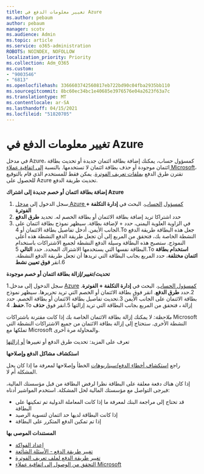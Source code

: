 ```yaml
---
title: تغيير معلومات الدفع في Azure
ms.author: pebaum
author: pebaum
manager: scotv
ms.audience: Admin
ms.topic: article
ms.service: o365-administration
ROBOTS: NOINDEX, NOFOLLOW
localization_priority: Priority
ms.collection: Adm_O365
ms.custom:
- "9003546"
- "6813"
ms.openlocfilehash: 3366603742560817eb722bd90c04fba2935bb110
ms.sourcegitcommit: 8bc60ec34bc1e40685e3976576e04a2623f63a7c
ms.translationtype: MT
ms.contentlocale: ar-SA
ms.lasthandoff: 04/15/2021
ms.locfileid: "51820705"
---
```

# <a name="change-payment-information-in-azure"></a>تغيير معلومات الدفع في Azure

في مدخل Azure، كمسؤول حساب، يمكنك إضافة بطاقة ائتمان جديدة أو تحديث بطاقة ائتمان موجودة أو حذف بطاقة ائتمان لا تستخدمها. بالنسبة [إلى اتفاقية عملاء Microsoft](https://docs.microsoft.com/azure/billing/billing-how-to-change-credit-card?WT.mc_id=Portal-Microsoft_Azure_Support#check-access-to-a-microsoft-customer-agreement)، تقترن طرق الدفع [بملفات تعريف الفوترة](https://docs.microsoft.com/azure/billing/billing-how-to-change-credit-card?WT.mc_id=Portal-Microsoft_Azure_Support#change-payment-method-for-a-billing-profile). يمكن فقط للمستخدم الذي قام بالتوقيع للحصول على Azure تحديث طريقة الدفع.

**إضافة بطاقة ائتمان أو خصم جديدة إلى اشتراك Azure**

1. سجل الدخول إلى [مدخل Azure كمسؤول](https://portal.azure.com/) [الحساب](https://docs.microsoft.com/azure/billing/billing-subscription-transfer?WT.mc_id=Portal-Microsoft_Azure_Support#whoisaa). البحث في **إدارة التكلفة + الفوترة**
2. حدد اشتراكا تريد إضافة بطاقة الائتمان أو بطاقة الخصم له. تحديد **طرق الدفع**
3. في الزاوية العلوية اليمنى، حدد + لإضافة بطاقة. سيظهر نموذج بطاقة ائتمان على الجانب الأيمن. أدخل تفاصيل بطاقة الائتمان أو 4.To جعل هذه البطاقة طريقة الدفع النشطة الخاصة بك، فتحقق من المربع إلى أن تجعل طريقة الدفع النشطة هذه أعلى النموذج. ستصبح هذه البطاقة وسيلة الدفع النشطة لجميع الاشتراكات باستخدام البطاقة نفسها التي يستخدمها الاشتراك المحدد. حدد **التالي** 5.To **استخدام بطاقة ائتمان مختلفة**، حدد المربع بجانب البطاقة التي تريدها أن تجعل طريقة الدفع النشطة.
6.انقر **فوق تعيين نشط**

**تحديث/تغيير/إزالة بطاقة ائتمان أو خصم موجودة**

1.سجل الدخول إلى مدخل [Azure](https://portal.azure.com/) [كمسؤول الحساب](https://docs.microsoft.com/azure/billing/billing-subscription-transfer?WT.mc_id=Portal-Microsoft_Azure_Support#whoisaa). البحث في **إدارة التكلفة + الفوترة**.
2.حدد **طرق الدفع**. انقر فوق بطاقة الائتمان أو الخصم التي تريد تحريرها. سيظهر نموذج بطاقة الائتمان على الجانب الأيمن 3.تحديث تفاصيل بطاقة الائتمان أو بطاقة الخصم. حدد **حفظ**.
4.To إزالة **،** فتحقق من المربع بجانب البطاقة التي تريد إزالتها 5.انقر فوق **حذف**

_ملاحظة:_ لا يمكنك إزالة بطاقة الائتمان الخاصة بك إذا كانت مقترنة باشتراكات Microsoft النشطة الأخرى. ستحتاج إلى إزالة بطاقة الائتمان من جميع الاشتراكات النشطة التي تملكها مع Microsoft والمحاولة مرة أخرى.

تعرف على المزيد: تحديث طرق الدفع أو تغييرها [أو إزالتها](https://docs.microsoft.com/azure/billing/billing-how-to-change-credit-card?WT.mc_id=Portal-Microsoft_Azure_Support)

**استكشاف مشاكل الدفع وإصلاحها**

راجع [استكشاف أخطاء الدفع/سيناريوهات](https://support.microsoft.com/help/4505172/troubleshooting-payment-issues) الخطأ وإصلاحها لمعرفة ما إذا كان يحل المشكلة أم لا.

إذا كان هناك دفعة معلقة على البطاقة نظرا لرفض البطاقة من قبل  مؤسستك المالية، فيرجى التواصل مع مؤسستك المالية لحل المشكلة. استخدم المواشير أدناه:

- قد تحتاج إلى مراجعة البنك لمعرفة ما إذا كانت المعاملة الدولية تم تمكينها على البطاقة
- إذا كانت البطاقة لديها حد ائتمان لتسوية الرصيد
- إذا تم تمكين الدفع المتكرر على البطاقة

**المستندات الموصى بها**

- [إعداد الفواكة](https://azure.microsoft.com/pricing/invoicing/)
- [تغيير طريقة الدفع - الأسئلة الشائعة](https://docs.microsoft.com/azure/billing/billing-how-to-change-credit-card?WT.mc_id=Portal-Microsoft_Azure_Support#frequently-asked-questions)
- [تغيير طريقة الدفع لملف تعريف الفوترة](https://docs.microsoft.com/azure/billing/billing-how-to-change-credit-card?WT.mc_id=Portal-Microsoft_Azure_Support#change-payment-method-for-a-billing-profile)
- [التحقق من الوصول إلى اتفاقية عملاء Microsoft](https://docs.microsoft.com/azure/billing/billing-how-to-change-credit-card?WT.mc_id=Portal-Microsoft_Azure_Support#check-access-to-a-microsoft-customer-agreement)